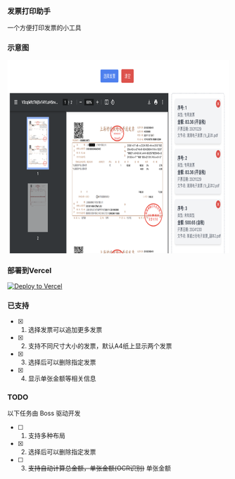### 发票打印助手
一个方便打印发票的小工具

### 示意图
<img src="https://github.com/EnjoyWT/invoice-pdf-printer/blob/main/public/0.1.0.png" width="647" height="440">

### 部署到Vercel
[![Deploy to Vercel](https://vercel.com/button)](https://vercel.com/import/project?template=https://github.com/EnjoyWT/invoice-pdf-printer)

### 已支持
- [x] 1. 选择发票可以追加更多发票
- [x] 2. 支持不同尺寸大小的发票，默认A4纸上显示两个发票
- [x] 3. 选择后可以删除指定发票
- [x] 4. 显示单张金额等相关信息

### TODO
 以下任务由 Boss 驱动开发
- [ ] 1. 支持多种布局
- [x] 2. 选择后可以删除指定发票
- [ ] 3. ~~支持自动计算总金额，单张金额(OCR识别)~~ 单张金额
